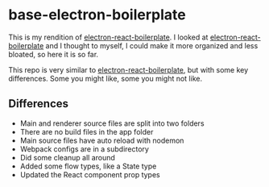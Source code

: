 # base-electron-boilerplate
This is my rendition of [electron-react-boilerplate](https://github.com/chentsulin/electron-react-boilerplate). I looked at [electron-react-boilerplate](https://github.com/chentsulin/electron-react-boilerplate) and I thought to myself, I could make it more organized and less bloated, so here it is so far.

This repo is very similar to [electron-react-boilerplate](https://github.com/chentsulin/electron-react-boilerplate), but with some key differences. Some you might like, some you might not like.

## Differences
 * Main and renderer source files are split into two folders
 * There are no build files in the app folder
 * Main source files have auto reload with nodemon
 * Webpack configs are in a subdirectory
 * Did some cleanup all around
 * Added some flow types, like a State type
 * Updated the React component prop types
 
